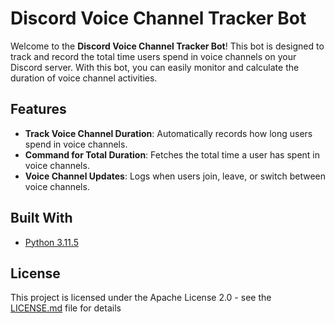 # Discord Voice Channel Tracker Bot

Welcome to the **Discord Voice Channel Tracker Bot**! This bot is designed to track and record the total time users spend in voice channels on your Discord server. With this bot, you can easily monitor and calculate the duration of voice channel activities.

## Features

- **Track Voice Channel Duration**: Automatically records how long users spend in voice channels.
- **Command for Total Duration**: Fetches the total time a user has spent in voice channels.
- **Voice Channel Updates**: Logs when users join, leave, or switch between voice channels.

## Built With

- [Python 3.11.5](https://www.python.org/)

## License

This project is licensed under the Apache License 2.0 - see the [LICENSE.md](LICENSE.md) file for details
